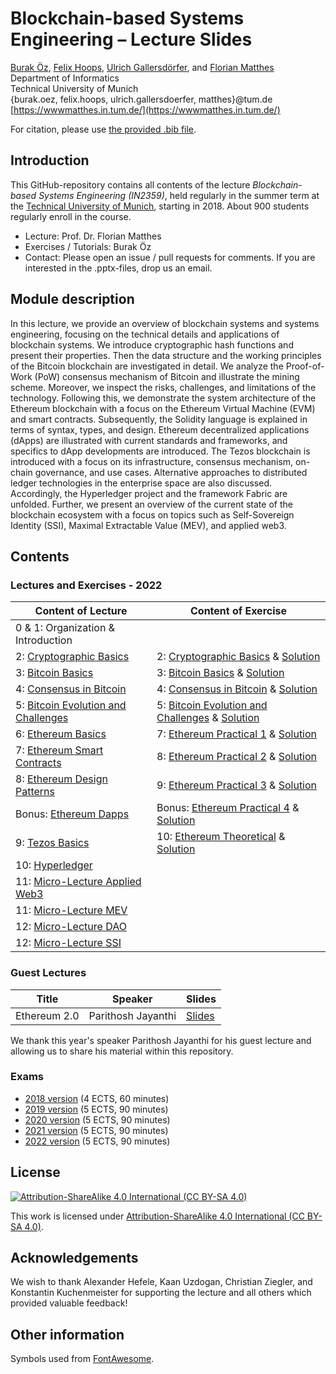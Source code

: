 # Blockchain-based Systems Engineering – Lecture Slides

[Burak Öz](https://wwwmatthes.in.tum.de/pages/bjeix3pjs8og/Burak-Oez), [Felix Hoops](https://wwwmatthes.in.tum.de/pages/1g0a2eiwhl194/Felix-Hoops), [Ulrich Gallersdörfer](https://ulig.io/research), and [Florian Matthes](https://wwwmatthes.in.tum.de/pages/88bkmvw6y7gx/Prof.-Dr.-Florian-Matthes) <br>
Department of Informatics <br>
Technical University of Munich <br>
{burak.oez, felix.hoops, ulrich.gallersdoerfer, matthes}@tum.de <br>
[https://wwwmatthes.in.tum.de/](https://wwwmatthes.in.tum.de/)

For citation, please use [the provided .bib file](references.bib).

## Introduction

This GitHub-repository contains all contents of the lecture _Blockchain-based Systems Engineering (IN2359)_, held regularly in the summer term at the [Technical University of Munich](https://www.tum.de), starting in 2018. About 900 students regularly enroll in the course.

- Lecture: Prof. Dr. Florian Matthes
- Exercises / Tutorials: Burak Öz
- Contact: Please open an issue / pull requests for comments. If you are interested in the .pptx-files, drop us an email.

## Module description

In this lecture, we provide an overview of blockchain systems and systems engineering, focusing on the technical details and applications of blockchain systems. We introduce cryptographic hash functions and present their properties. Then the data structure and the working principles of the Bitcoin blockchain are investigated in detail. We analyze the Proof-of-Work (PoW) consensus mechanism of Bitcoin and illustrate the mining scheme. Moreover, we inspect the risks, challenges, and limitations of the technology. Following this, we demonstrate the system architecture of the Ethereum blockchain with a focus on the Ethereum Virtual Machine (EVM) and smart contracts. Subsequently, the Solidity language is explained in terms of syntax, types, and design. Ethereum decentralized applications (dApps) are illustrated with current standards and frameworks, and specifics to dApp developments are introduced. The Tezos blockchain is introduced with a focus on its infrastructure, consensus mechanism, on-chain governance, and use cases. Alternative approaches to distributed ledger technologies in the enterprise space are also discussed. Accordingly, the Hyperledger project and the framework Fabric are unfolded. Further, we present an overview of the current state of the blockchain ecosystem with a focus on topics such as Self-Sovereign Identity (SSI), Maximal Extractable Value (MEV), and applied web3.

## Contents

### Lectures and Exercises - 2022

| Content of Lecture                                                                   | Content of Exercise                                                   
| ------------------------------------------------------------------------------------ | ------------------------------------------------------------------------------------------- |
| 0 & 1: Organization & Introduction                                                   |                                                                                             | 
| 2: [Cryptographic Basics](slides/02_Cryptographic_Basics.pdf)                        | 2: [Cryptographic Basics](exercises/ex1.pdf) & [Solution](exercises/ex1_sol.pdf)            |
| 3: [Bitcoin Basics](slides/03_Bitcoin_Basics.pdf)                                    | 3: [Bitcoin Basics](exercises/ex2.pdf) & [Solution](exercises/ex2_sol.pdf)                  |
| 4: [Consensus in Bitcoin](slides/04_Consensus_in_Bitcoin.pdf)                        | 4: [Consensus in Bitcoin](exercises/ex3.pdf) & [Solution](exercises/ex3_sol.pdf)            | 
| 5: [Bitcoin Evolution and Challenges](slides/05_Bitcoin_Evolution_and_Challenges.pdf)| 5: [Bitcoin Evolution and Challenges](exercises/ex4.pdf) & [Solution](exercises/ex4_sol.pdf)|
| 6: [Ethereum Basics](slides/06_Ethereum_Basics.pdf)                                  | 7: [Ethereum Practical 1](exercises/ex5.pdf) & [Solution](exercises/ex5_sol.pdf)            |
| 7: [Ethereum Smart Contracts](slides/07_Ethereum_Smart_Contracts.pdf)                | 8: [Ethereum Practical 2](exercises/ex6.pdf) & [Solution](exercises/ex6_sol.pdf)            |
| 8: [Ethereum Design Patterns](slides/08_Ethereum_Design_Patterns.pdf)                | 9: [Ethereum Practical 3](exercises/ex7.pdf) & [Solution](exercises/ex7_sol.pdf)            |
| Bonus: [Ethereum Dapps](slides/Bonus_Ethereum_dApps.pdf)                             | Bonus: [Ethereum Practical 4](exercises/ex8.pdf) & [Solution](exercises/ex8_sol.pdf)        |                                       
| 9: [Tezos Basics](slides/09_Tezos_Basics.pdf)                                        | 10: [Ethereum Theoretical](exercises/ex9.pdf) & [Solution](exercises/ex9_sol.pdf)           |
| 10: [Hyperledger](slides/10_Hyperledger.pdf)                                         |                                                                                             |
| 11: [Micro-Lecture Applied Web3](slides/ML_Applied_Web3.pdf)                         |                                                                                             |
| 11: [Micro-Lecture MEV](slides/ML_MEV.pdf)                                           |                                                                                             |
| 12: [Micro-Lecture DAO](slides/ML_DAO.pdf)                                           |                                                                                             |
| 12: [Micro-Lecture SSI](slides/ML_SSI.pdf)                                           |                                                                                             |

### Guest Lectures

| Title                      | Speaker             | Slides                             |
| -------------------------- | ------------------- | ---------------------------------- |
| Ethereum 2.0               | Parithosh Jayanthi  | [Slides](slides/GuestLecture1.pdf) |

We thank this year's speaker Parithosh Jayanthi for his guest lecture and allowing us to share his material within this repository.

### Exams

- [2018 version](exams/exam18.pdf) (4 ECTS, 60 minutes)
- [2019 version](exams/exam19.pdf) (5 ECTS, 90 minutes)
- [2020 version](exams/exam20.pdf) (5 ECTS, 90 minutes)
- [2021 version](exams/exam21.pdf) (5 ECTS, 90 minutes)
- [2022 version](exams/exam22.pdf) (5 ECTS, 90 minutes)

## License

[![Attribution-ShareAlike 4.0 International (CC BY-SA 4.0)](https://licensebuttons.net/l/by-sa/4.0/88x31.png)](https://creativecommons.org/licenses/by-sa/4.0/)

This work is licensed under [Attribution-ShareAlike 4.0 International (CC BY-SA 4.0)](https://creativecommons.org/licenses/by-sa/4.0/).

## Acknowledgements

We wish to thank Alexander Hefele, Kaan Uzdogan, Christian Ziegler, and Konstantin Kuchenmeister for supporting the lecture and all others which provided valuable feedback!

## Other information

Symbols used from [FontAwesome](https://fontawesome.com/).
